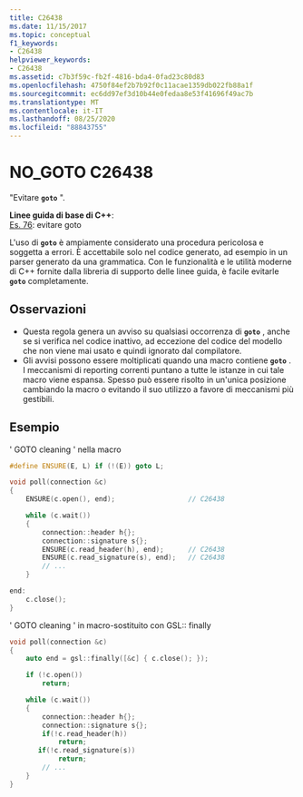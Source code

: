 ```yaml
---
title: C26438
ms.date: 11/15/2017
ms.topic: conceptual
f1_keywords:
- C26438
helpviewer_keywords:
- C26438
ms.assetid: c7b3f59c-fb2f-4816-bda4-0fad23c80d83
ms.openlocfilehash: 4750f84ef2b7b92f0c11acae1359db022fb88a1f
ms.sourcegitcommit: ec6dd97ef3d10b44e0fedaa8e53f41696f49ac7b
ms.translationtype: MT
ms.contentlocale: it-IT
ms.lasthandoff: 08/25/2020
ms.locfileid: "88843755"
---
```

# <a name="c26438-no_goto"></a>NO_GOTO C26438

"Evitare **`goto`** ".

**Linee guida di base di C++**: \
[Es. 76](https://github.com/isocpp/CppCoreGuidelines/blob/master/CppCoreGuidelines.md#es76-avoid-goto): evitare goto

L'uso di **`goto`** è ampiamente considerato una procedura pericolosa e soggetta a errori. È accettabile solo nel codice generato, ad esempio in un parser generato da una grammatica. Con le funzionalità e le utilità moderne di C++ fornite dalla libreria di supporto delle linee guida, è facile evitarle **`goto`** completamente.

## <a name="remarks"></a>Osservazioni

- Questa regola genera un avviso su qualsiasi occorrenza di **`goto`** , anche se si verifica nel codice inattivo, ad eccezione del codice del modello che non viene mai usato e quindi ignorato dal compilatore.
- Gli avvisi possono essere moltiplicati quando una macro contiene **`goto`** . I meccanismi di reporting correnti puntano a tutte le istanze in cui tale macro viene espansa. Spesso può essere risolto in un'unica posizione cambiando la macro o evitando il suo utilizzo a favore di meccanismi più gestibili.

## <a name="example"></a>Esempio

' GOTO cleaning ' nella macro

```cpp
#define ENSURE(E, L) if (!(E)) goto L;

void poll(connection &c)
{
    ENSURE(c.open(), end);                  // C26438

    while (c.wait())
    {
        connection::header h{};
        connection::signature s{};
        ENSURE(c.read_header(h), end);      // C26438
        ENSURE(c.read_signature(s), end);   // C26438
        // ...
    }

end:
    c.close();
}
```

' GOTO cleaning ' in macro-sostituito con GSL:: finally

```cpp
void poll(connection &c)
{
    auto end = gsl::finally([&c] { c.close(); });

    if (!c.open())
        return;

    while (c.wait())
    {
        connection::header h{};
        connection::signature s{};
        if(!c.read_header(h))
            return;
       if(!c.read_signature(s))
            return;
        // ...
    }
}
```
